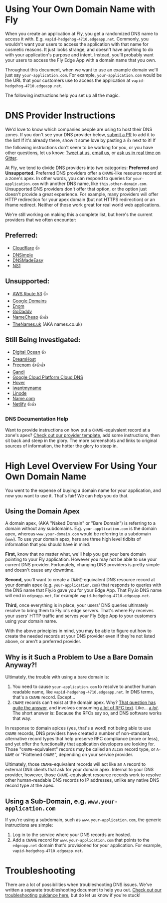# Using Your Own Domain Name with Fly

When you create an application at Fly, you get a randomized DNS name to access it with. E.g. `vapid-hedgehog-4710.edgeapp.net`. Commonly, you wouldn't want your users to access the application with that name for cosmetic reasons. It just looks strange, and doesn't have anything to do with your application's purpose and intent. Instead, you'll probably want your users to access the Fly Edge App with a domain name that you own. 

Throughout this document, when we want to use an example domain we'll just say `your-application.com`. For example, `your-application.com` would be the URL that your customers use to access the application at `vapid-hedgehog-4710.edgeapp.net`.

The following instructions help you set up all the magic.

# DNS Provider Instructions
We'd love to know which companies people are using to host their DNS zones. If you don't see your DNS provider below, [submit a PR](https://help.github.com/articles/creating-a-pull-request/) to add it to the list! If it's already there, show it some love by pasting a 👍 next to it! If the following instructions don't seem to be working for you, or you have other questions, let us know: [Tweet at us](https://twitter.com/flydotio), [email us](mailto:support@fly.io), or [ask us in real time on Gitter](https://gitter.im/superfly/fly).

At Fly, we tend to divide DNS providers into two categories: **Preferred** and **Unsupported**. Preferred DNS providers offer a `CNAME`-like resource record at a zone's apex. In other words, you can respond to queries for `your-application.com` with another DNS name, like `this.other-domain.com`. Unsupported DNS providers don't offer that option, or the option just doesn't provide a great experience. For example, many providers will offer HTTP redirection for your apex domain (but not HTTPS redirection) or an iframe redirect. Neither of those work great for real world web applications.

We're still working on making this a complete list, but here's the current providers that we often encounter:

## Preferred:
- [Cloudflare](providers/cloudflare.md) 👍
- [DNSimple](providers/dnsimple.md)
- [DNSMadeEasy](providers/dnsmadeeasy.md)
- [NS1](providers/nsone.md)

## Unsupported:
- [AWS Route 53](providers/aws-route-53.md)  👍
- [Google Domains](providers/google-domains.md)
- [Enom](providers/enom.md)
- [GoDaddy](providers/godaddy.md)
- [NameCheap](providers/namecheap.md) 👍👍
- [TheNames.uk](providers/thenames.md) (AKA names.co.uk)

## Still Being Investigated:
- [Digital Ocean](providers/draft/digital-ocean.md) 👍
- [DreamHost](providers/draft/dreamhost.md)
- [Freenom](providers/draft/freenom.md) 👍👍👍
- [Gandi](providers/draft/gandi.md)
- [Google Cloud Platform Cloud DNS](providers/draft/google-cloud.md)
- [Hover](providers/draft/hover.md)
- [iwantmyname](providers/draft/iwantmyname.md)
- [Linode](providers/draft/linode.md)
- [Name.com](providers/draft/name.md)
- [Netlify](providers/draft/netlify.md) 👍👍

### DNS Documentation Help

Want to provide instructions on how put a `CNAME`-equivalent record at a zone's apex? [Check out our provider template](providers/template-for-providers.md), add some instructions, then sit back and steep in the glory. The more screenshots and links to original sources of information, the hotter the glory to steep in.

# High Level Overview For Using Your Own Domain Name

You went to the expense of buying a domain name for your application, and now you want to use it. That's fair! We can help you do that. 

## Using the Domain Apex

A domain apex, (AKA "Naked Domain" or "Bare Domain") is referring to a domain without any subdomains. E.g. `your-application.com` is the domain apex, whereas `www.your-domain.com` would be referring to a subdomain (`www`). To use your domain apex, here are three high level tidbits of information that you should have in mind:

**First,** know that no matter what, we'll help you get your bare domain pointing to your Fly application. However you may not be able to use your current DNS provider. Fortunately, changing DNS providers is pretty simple and doesn't cause any downtime.

**Second,** you'll want to create a `CNAME`-equivalent DNS resource record at your domain apex (e.g. `your-application.com`) that responds to queries with the DNS name that Fly.io gave you for your Edge App. That Fly.io DNS name will end in `edgeapp.net`, for example `vapid-hedgehog-4710.edgeapp.net`.

**Third,** once everything is in place, your users' DNS queries ultimately resolve to bring them to Fly.io's edge servers. That's where Fly receives your users' HTTP traffic and serves your Fly Edge App to your customers using your domain name.

With the above principles in mind, you may be able to figure out how to create the needed records at your DNS provider even if they're not listed above, or aren't a preferred provider.

## Why is it Such a Problem to Use a Bare Domain Anyway?!

Ultimately, the trouble with using a bare domain is:

1. You need to cause `your-application.com` to resolve to another human readable name, like `vapid-hedgehog-4710.edgeapp.net`. In DNS terms, that's a `CNAME` record. Except...
2. `CNAME` records can't exist at the domain apex. Why? [That question has quite the answer](https://serverfault.com/questions/613829/why-cant-a-cname-record-be-used-at-the-apex-aka-root-of-a-domain), and involves consuming [a lot of RFC text](https://tools.ietf.org/html/rfc1034). Like... [a _lot_](https://tools.ietf.org/html/rfc1035). The short answer is: Because the RFCs say so, and DNS software works that way.

In response to domain apices (yes, that's a word) not being able to use `CNAME` records, DNS providers have created a number of non-standard, alternative record types that help preserve RFC compliance (more or less), and yet offer the functionality that application developers are looking for. Those "`CNAME`-equivalent" records may be called an `ALIAS` record type, or `A-NAME` or "Flattened `CNAME`", depending on your service provider.

Ultimately, those `CNAME`-equivalent records will act like an `A` record to external DNS clients that ask for your domain apex. Internal to your DNS provider, however, those `CNAME`-equivalent resource records work to resolve other human-readable DNS records to IP addresses, unlike any native DNS record type at the apex.

## Using a Sub-Domain, e.g. `www.your-application.com`

If you're using a subdomain, such as `www.your-application.com`, the generic instructions are simple:

1. Log in to the service where your DNS records are hosted.
2. Add a `CNAME` record for `www.your-application.com` that points to the `edgeapp.net` domain that's provisioned for your application. For example, `vapid-hedgehog-4710.edgeapp.net`.

# Troubleshooting
There are a lot of possibilities when troubleshooting DNS issues. We've written a separate troubleshooting document to help you out. [Check out our troubleshooting guidance here](./troubleshooting.md), but do let us know if you're stuck!
